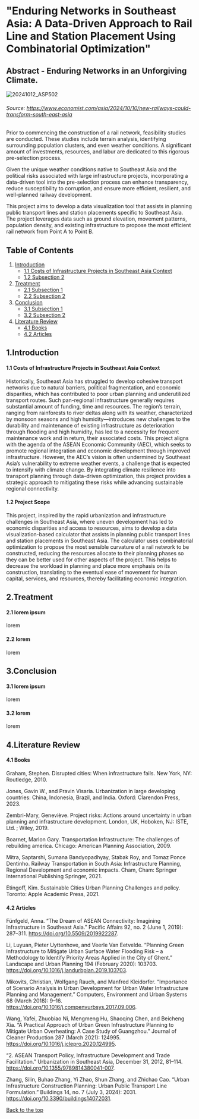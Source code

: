 # "Enduring Networks in Southeast Asia: A Data-Driven Approach to Rail Line and Station Placement Using Combinatorial Optimization"

## Abstract - Enduring Networks in an Unforgiving Climate.
![20241012_ASP502](https://github.com/user-attachments/assets/cdaa2dc4-d57e-4b52-9a3b-9ee315577f20)
###### Source: https://www.economist.com/asia/2024/10/10/new-railways-could-transform-south-east-asia

Prior to commencing the construction of a rail network, feasibility studies are conducted. These studies include terrain analysis, identifying surrounding population clusters, and even weather conditions. A significant amount of investments, resources, and labur are dedicated to this rigorous pre-selection process. 

Given the unique weather conditions native to Southeast Asia and the political risks associated with large infrastructure projects, incorporating a data-driven tool into the pre-selection process can enhance transparency, reduce susceptibility to corruption, and ensure more efficient, resilient, and well-planned railway development.

This project aims to develop a data visualization tool that assists in planning public transport lines and station placements specific to Southeast Asia. The project leverages data such as ground elevation, movement patterns, population density, and existing infrastructure to propose the most efficient rail network from Point A to Point B. 


## Table of Contents
1. [Introduction](#1introduction)
   - [1.1  Costs of Infrastructure Projects in Southeast Asia Context](#11-lorem-ipsum)
   - [1.2 Subsection 2](#12-lorem)
2. [Treatment](#2treatment)
   - [2.1 Subsection 1](#21-lorem-ipsum)  
   - [2.2 Subsection 2](#22-lorem)
3. [Conclusion](#3conclusion)
   - [3.1 Subsection 1](#31-lorem-ipsum)  
   - [3.2 Subsection 2](#32-lorem)
4. [Literature Review](#4literature-review)
   - [4.1 Books](#41-books)  
   - [4.2 Articles](#42-articles)
 
## 1.Introduction
#### 1.1  Costs of Infrastructure Projects in Southeast Asia Context
Historically, Southeast Asia has struggled to develop cohesive transport networks due to natural barriers, political fragmentation, and economic disparities, which has contributed to poor urban planning and underutilized transport routes. Such pan-regional infrastructure generally requires substantial amount of funding, time and resources. 
The region’s terrain, ranging from rainforests to river deltas along with its weather, characterized by monsoon seasons and high humidity—introduces new challenges to the durability and maintenance of existing infrastructure as deterioration through flooding and high humidity, has led to a necessity for frequent maintenance work and in return, their associated costs.
This project aligns with the agenda of the ASEAN Economic Community (AEC), which seeks to promote regional integration and economic development through improved infrastructure. However, the AEC’s vision is often undermined by Southeast Asia’s vulnerability to extreme weather events, a challenge that is expected to intensify with climate change. 
By integrating climate resilience into transport planning through data-driven optimization, this project provides a strategic approach to mitigating these risks while advancing sustainable regional connectivity.


#### 1.2 Project Scope
This project, inspired by the rapid urbanization and infrastructure challenges in Southeast Asia, where uneven development has led to economic disparities and access to resources, aims to develop a data visualization-based calculator that assists in planning public transport lines and station placements in Southeast Asia. 
The calculator uses combinatorial optimization to propose the most sensible curvature of a rail network to be constructed, reducing the resources allocate to their planning phases so they can be better used for other aspects of the project. This helps to decrease the workload in planning and place more emphasis on its construction, translating to the eventual ease of movement for human capital, services, and resources, thereby facilitating economic integration.


## 2.Treatment
#### 2.1 lorem ipsum
lorem

#### 2.2 lorem
lorem

## 3.Conclusion
#### 3.1 lorem ipsum
lorem

#### 3.2 lorem
lorem



## 4.Literature Review
#### 4.1 Books

Graham, Stephen. Disrupted cities: When infrastructure fails. New York, NY: Routledge, 2010. 

Jones, Gavin W., and Pravin Visaria. Urbanization in large developing countries: China, Indonesia, Brazil, and India. Oxford: Clarendon Press, 2023. 

Zembri-Mary, Geneviève. Project risks: Actions around uncertainty in urban planning and infrastructure development. London, UK, Hoboken, NJ: ISTE, Ltd. ; Wiley, 2019. 

Boarnet, Marlon Gary. Transportation Infrastructure: The challenges of rebuilding america. Chicago: American Planning Association, 2009. 

Mitra, Saptarshi, Sumana Bandyopadhyay, Stabak Roy, and Tomaz Ponce Dentinho. Railway Transportation in South Asia: Infrastructure Planning, Regional Development and economic impacts. Cham, Cham: Springer International Publishing Springer, 2021. 

Etingoff, Kim. Sustainable Cities Urban Planning Challenges and policy. Toronto: Apple Academic Press, 2021. 


#### 4.2 Articles
Fünfgeld, Anna. “The Dream of ASEAN Connectivity: Imagining Infrastructure in Southeast Asia.” Pacific Affairs 92, no. 2 (June 1, 2019): 287–311. https://doi.org/10.5509/2019922287. 

Li, Luyuan, Pieter Uyttenhove, and Veerle Van Eetvelde. “Planning Green Infrastructure to Mitigate Urban Surface Water Flooding Risk – a Methodology to Identify Priority Areas Applied in the City of Ghent.” Landscape and Urban Planning 194 (February 2020): 103703. https://doi.org/10.1016/j.landurbplan.2019.103703. 

Mikovits, Christian, Wolfgang Rauch, and Manfred Kleidorfer. “Importance of Scenario Analysis in Urban Development for Urban Water Infrastructure Planning and Management.” Computers, Environment and Urban Systems 68 (March 2018): 9–16. https://doi.org/10.1016/j.compenvurbsys.2017.09.006. 

Wang, Yafei, Zhuobiao Ni, Mengmeng Hu, Shaoqing Chen, and Beicheng Xia. “A Practical Approach of Urban Green Infrastructure Planning to Mitigate Urban Overheating: A Case Study of Guangzhou.” Journal of Cleaner Production 287 (March 2021): 124995. https://doi.org/10.1016/j.jclepro.2020.124995. 

“2. ASEAN Transport Policy, Infrastructure Development and Trade Facilitation.” Urbanization in Southeast Asia, December 31, 2012, 81–114. https://doi.org/10.1355/9789814380041-007. 

Zhang, Silin, Buhao Zhang, Yi Zhao, Shun Zhang, and Zhichao Cao. “Urban Infrastructure Construction Planning: Urban Public Transport Line Formulation.” Buildings 14, no. 7 (July 3, 2024): 2031. https://doi.org/10.3390/buildings14072031. 


[Back to the top](#addprojectTitle)
